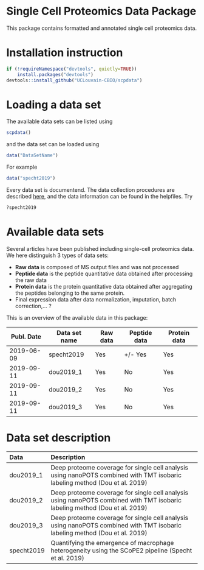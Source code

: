 
# Single Cell Proteomics Data Package

This package contains formatted and annotated single cell proteomics data.

# Installation instruction 

```r
if (!requireNamespace("devtools", quietly=TRUE))
    install.packages("devtools")
devtools::install_github("UCLouvain-CBIO/scpdata")
```

# Loading a data set 

The available data sets can be listed using 

```r
scpdata()
```

and the data set can be loaded using 

```r
data("DataSetName")
```

For example

```r
data("specht2019")
```

Every data set is documentend. The data collection procedures are described [here](https://github.com/UCLouvain-CBIO/scpdata/inst/README.md), and the data information can be found in the helpfiles. Try

```r
?specht2019
```

# Available data sets

Several articles have been published including single-cell proteomics data. We here distinguish 3 types of data sets: 

* **Raw data** is composed of MS output files and was not processed
* **Peptide data** is the peptide quantitative data obtained after processing the raw data
* **Protein data** is the protein quantitative data obtained after aggregating the peptides belonging to the same protein. 
* Final expression data after data normalization, imputation, batch correction,... ?

This is an overview of the available data in this package: 

Publ. Date | Data set name | Raw data | Peptide data | Protein data 
---------- | ------------- | -------- | ------------ | ------------
2019-06-09 | specht2019    | Yes      | +/- Yes      | Yes
2019-09-11 | dou2019_1     | Yes      | No           | Yes 
2019-09-11 | dou2019_2     | Yes      | No           | Yes
2019-09-11 | dou2019_3     | Yes      | No           | Yes 

# Data set description 
  
<!-- 
#### Run this and paste output below
desc <- scpdata()$result[, -c(1,2), drop=F]
colnames(desc) <- c("Data", "Description")
knitr::kable(desc) 
-->

|Data       |Description                                                                                                                 |
|:----------|:---------------------------------------------------------------------------------------------------------------------------|
|dou2019_1  |Deep proteome coverage for single cell analysis using nanoPOTS combined with TMT isobaric labeling method (Dou et al. 2019) |
|dou2019_2  |Deep proteome coverage for single cell analysis using nanoPOTS combined with TMT isobaric labeling method (Dou et al. 2019) |
|dou2019_3  |Deep proteome coverage for single cell analysis using nanoPOTS combined with TMT isobaric labeling method (Dou et al. 2019) |
|specht2019 |Quantifying the emergence of macrophage heterogeneity using the SCoPE2 pipeline (Specht et al. 2019)                        |

